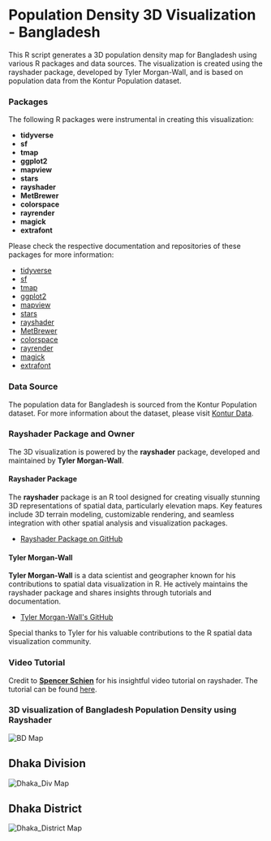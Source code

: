 # Population Density 3D Visualization - Bangladesh

This R script generates a 3D population density map for Bangladesh using various R packages and data sources. The visualization is created using the rayshader package, developed by Tyler Morgan-Wall, and is based on population data from the Kontur Population dataset.

### Packages

The following R packages were instrumental in creating this visualization:

- **tidyverse**
- **sf**
- **tmap**
- **ggplot2**
- **mapview**
- **stars**
- **rayshader**
- **MetBrewer**
- **colorspace**
- **rayrender**
- **magick**
- **extrafont**

Please check the respective documentation and repositories of these packages for more information:

- [tidyverse](https://github.com/tidyverse/tidyverse)
- [sf](https://r-spatial.github.io/sf/)
- [tmap](https://cran.r-project.org/web/packages/tmap/index.html)
- [ggplot2](https://ggplot2.tidyverse.org/)
- [mapview](https://r-spatial.github.io/mapview/)
- [stars](https://r-spatial.github.io/stars/)
- [rayshader](https://github.com/tylermorganwall/rayshader)
- [MetBrewer](https://cran.r-project.org/web/packages/MetBrewer/index.html)
- [colorspace](https://cran.r-project.org/web/packages/colorspace/index.html)
- [rayrender](https://github.com/tylermorganwall/rayrender)
- [magick](https://cran.r-project.org/web/packages/magick/index.html)
- [extrafont](https://cran.r-project.org/web/packages/extrafont/index.html)

### Data Source

The population data for Bangladesh is sourced from the Kontur Population dataset. For more information about the dataset, please visit [Kontur Data](https://www.kontur.io/).

### Rayshader Package and Owner

The 3D visualization is powered by the **rayshader** package, developed and maintained by **Tyler Morgan-Wall**.

#### Rayshader Package

The **rayshader** package is an R tool designed for creating visually stunning 3D representations of spatial data, particularly elevation maps. Key features include 3D terrain modeling, customizable rendering, and seamless integration with other spatial analysis and visualization packages.

- [Rayshader Package on GitHub](https://github.com/tylermorganwall/rayshader)

#### Tyler Morgan-Wall

**Tyler Morgan-Wall** is a data scientist and geographer known for his contributions to spatial data visualization in R. He actively maintains the rayshader package and shares insights through tutorials and documentation.

- [Tyler Morgan-Wall's GitHub](https://github.com/tylermorganwall)

Special thanks to Tyler for his valuable contributions to the R spatial data visualization community.

### Video Tutorial

Credit to [**Spencer Schien**](https://github.com/Pecners) for his insightful video tutorial on rayshader. The tutorial can be found [here](https://www.youtube.com/watch?v=zgFXVhmKNbU&t=3693s).

### 3D visualization of Bangladesh Population Density using Rayshader

![BD Map](https://github.com/forhad-ds/Bangladesh-Population-Density/blob/master/Plot/final_plot_edited.png)

## Dhaka Division
![Dhaka_Div Map](https://github.com/forhad-ds/Bangladesh-Population-Density/blob/master/Plot/final_plot_edited_dhaka_div.png)

## Dhaka District
![Dhaka_District Map](https://github.com/forhad-ds/Bangladesh-Population-Density/blob/master/Plot/final_plot_edited_dhaka.png)
